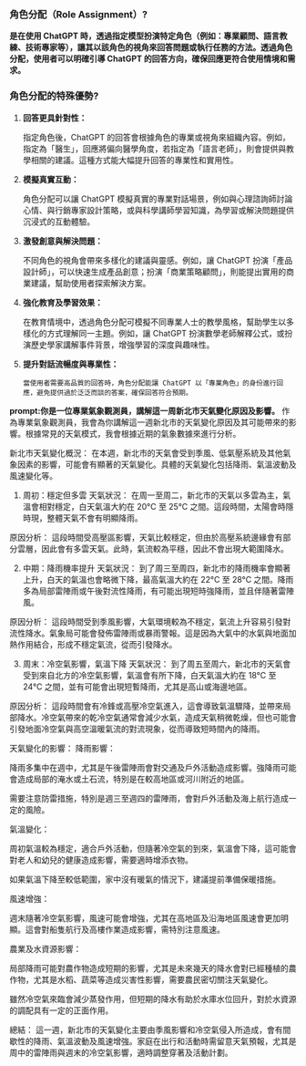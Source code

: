 ### **角色分配（Role Assignment）?**

**是在使用 ChatGPT 時，透過指定模型扮演特定角色（例如：專業顧問、語言教練、技術專家等），讓其以該角色的視角來回答問題或執行任務的方法。透過角色分配，使用者可以明確引導 ChatGPT 的回答方向，確保回應更符合使用情境和需求。**

### **角色分配的特殊優勢?**

1. **回答更具針對性：**
    
    指定角色後，ChatGPT 的回答會根據角色的專業或視角來組織內容。例如，指定為「醫生」，回應將偏向醫學角度，若指定為「語言老師」，則會提供與教學相關的建議。這種方式能大幅提升回答的專業性和實用性。
    
2. **模擬真實互動：**
    
    角色分配可以讓 ChatGPT 模擬真實的專業對話場景，例如與心理諮詢師討論心情、與行銷專家設計策略，或與科學講師學習知識，為學習或解決問題提供沉浸式的互動體驗。
    
3. **激發創意與解決問題：**
    
    不同角色的視角會帶來多樣化的建議與靈感。例如，讓 ChatGPT 扮演「產品設計師」，可以快速生成產品創意；扮演「商業策略顧問」，則能提出實用的商業建議，幫助使用者探索解決方案。
    
4. **強化教育及學習效果：**
    
    在教育情境中，透過角色分配可模擬不同專業人士的教學風格，幫助學生以多樣化的方式理解同一主題。例如，讓 ChatGPT 扮演數學老師解釋公式，或扮演歷史學家講解事件背景，增強學習的深度與趣味性。
    
5. **提升對話流暢度與專業性：**

       當使用者需要高品質的回答時，角色分配能讓 ChatGPT 以「專業角色」的身份進行回應，避免提供過於泛泛而談的答案，確保回答符合預期。
   
**prompt:你是一位專業氣象觀測員，講解這一周新北市天氣變化原因及影響。**
作為專業氣象觀測員，我會為你講解這一週新北市的天氣變化原因及其可能帶來的影響。根據常見的天氣模式，我會根據近期的氣象數據來進行分析。

新北市天氣變化概況：
在本週，新北市的天氣會受到季風、低氣壓系統及其他氣象因素的影響，可能會有顯著的天氣變化。具體的天氣變化包括降雨、氣溫波動及風速變化等。

1. 周初：穩定但多雲
天氣狀況： 在周一至周二，新北市的天氣以多雲為主，氣溫會相對穩定，白天氣溫大約在 20°C 至 25°C 之間。這段時間，太陽會時隱時現，整體天氣不會有明顯降雨。

原因分析： 這段時間受高壓區影響，天氣比較穩定，但由於高壓系統邊緣會有部分雲層，因此會有多雲天氣。此時，氣流較為平穩，因此不會出現大範圍降水。

2. 中期：降雨機率提升
天氣狀況： 到了周三至周四，新北市的降雨機率會顯著上升，白天的氣溫也會略微下降，最高氣溫大約在 22°C 至 28°C 之間。降雨多為局部雷陣雨或午後對流性降雨，有可能出現短時強降雨，並且伴隨著雷陣風。

原因分析： 這段時間受到季風影響，大氣環境較為不穩定，氣流上升容易引發對流性降水。氣象局可能會發佈雷陣雨或暴雨警報。這是因為大氣中的水氣與地面加熱作用結合，形成不穩定氣流，從而引發降水。

3. 周末：冷空氣影響，氣溫下降
天氣狀況： 到了周五至周六，新北市的天氣會受到來自北方的冷空氣影響，氣溫會有所下降，白天氣溫大約在 18°C 至 24°C 之間，並有可能會出現短暫降雨，尤其是高山或海邊地區。

原因分析： 這段時間會有冷鋒或高壓冷空氣進入，這會導致氣溫驟降，並帶來局部降水。冷空氣帶來的乾冷空氣通常會減少水氣，造成天氣稍微乾燥，但也可能會引發地面冷空氣與高空溫暖氣流的對流現象，從而導致短時間內的降雨。

天氣變化的影響：
降雨影響：

降雨多集中在週中，尤其是午後雷陣雨會對交通及戶外活動造成影響。強降雨可能會造成局部的淹水或土石流，特別是在較高地區或河川附近的地區。

需要注意防雷措施，特別是週三至週四的雷陣雨，會對戶外活動及海上航行造成一定的風險。

氣溫變化：

周初氣溫較為穩定，適合戶外活動，但隨著冷空氣的到來，氣溫會下降，這可能會對老人和幼兒的健康造成影響，需要適時增添衣物。

如果氣溫下降至較低範圍，家中沒有暖氣的情況下，建議提前準備保暖措施。

風速增強：

週末隨著冷空氣影響，風速可能會增強，尤其在高地區及沿海地區風速會更加明顯。這會對船隻航行及高樓作業造成影響，需特別注意風速。

農業及水資源影響：

局部降雨可能對農作物造成短期的影響，尤其是未來幾天的降水會對已經種植的農作物，尤其是水稻、蔬菜等造成災害性影響，需要農民密切關注天氣變化。

雖然冷空氣來臨會減少蒸發作用，但短期的降水有助於水庫水位回升，對於水資源的調配具有一定的正面作用。

總結：
這一週，新北市的天氣變化主要由季風影響和冷空氣侵入所造成，會有間歇性的降雨、氣溫波動及風速增強。家庭在出行和活動時需留意天氣預報，尤其是周中的雷陣雨與週末的冷空氣影響，適時調整穿著及活動計劃。





